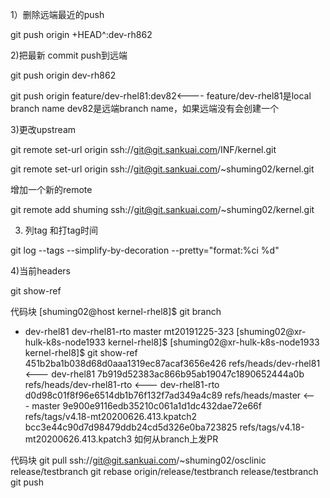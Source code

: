 1）删除远端最近的push

git push origin +HEAD^:dev-rh862

2)把最新 commit push到远端

git push origin dev-rh862

git push origin feature/dev-rhel81:dev82<----    feature/dev-rhel81是local branch name dev82是远端branch name，如果远端没有会创建一个

3)更改upstream

git remote set-url origin ssh://git@git.sankuai.com/INF/kernel.git

git remote set-url origin ssh://git@git.sankuai.com/~shuming02/kernel.git

增加一个新的remote

git remote add shuming ssh://git@git.sankuai.com/~shuming02/kernel.git

3) 列tag 和打tag时间

git log --tags --simplify-by-decoration --pretty="format:%ci %d"

4)当前headers

git show-ref

代码块
[shuming02@host kernel-rhel8]$ git branch
* dev-rhel81
  dev-rhel81-rto
  master
  mt20191225-323
[shuming02@xr-hulk-k8s-node1933 kernel-rhel8]$
[shuming02@xr-hulk-k8s-node1933 kernel-rhel8]$ git show-ref
451b2ba1b038d68d0aaa1319ec87acaf3656e426 refs/heads/dev-rhel81 <--- dev-rhel81
7b919d52383ac866b95ab19047c1890652444a0b refs/heads/dev-rhel81-rto <--- dev-rhel81-rto
d0d98c01f8f96e6514db1b76f132f7ad349a4c89 refs/heads/master <--- master 
9e900e9116edb35210c061a1d1dc432dae72e66f refs/tags/v4.18-mt20200626.413.kpatch2
bcc3e44c90d7d98479ddb24cd5d326e0ba723825 refs/tags/v4.18-mt20200626.413.kpatch3
如何从branch上发PR

代码块
git pull ssh://git@git.sankuai.com/~shuming02/osclinic release/testbranch
git rebase origin/release/testbranch release/testbranch
git push

